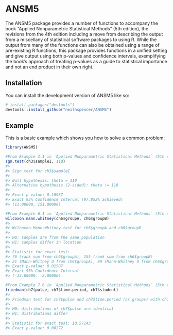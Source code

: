 
<!-- README.md is generated from README.Rmd. Please edit that file -->

# ANSM5

<!-- badges: start -->
<!-- badges: end -->

The ANSM5 package provides a number of functions to accompany the book
“Applied Nonparametric Statistical Methods” (5th edition), the revisions
from the 4th edition including a move from describing the output from a
miscellany of statistical software packages to using R. While the output
from many of the functions can also be obtained using a range of
pre-existing R functions, this package provides functions in a unified
setting and give output using both p-values and confidence intervals,
exemplifying the book’s approach of treating p-values as a guide to
statistical importance and not an end product in their own right.

## Installation

You can install the development version of ANSM5 like so:

``` r
# install.packages("devtools")
devtools::install_github("neilhspencer/ANSM5")
```

## Example

This is a basic example which shows you how to solve a common problem:

``` r
library(ANSM5)

#From Example 3.1 in `Applied Nonparametric Statistical Methods` (5th edition)
sgn.test(ch3$sampleI, 110)
#> 
#> Sign test for ch3$sampleI 
#> 
#> Null hypothesis: theta = 110 
#> Alternative hypothesis (2-sided): theta != 110 
#> 
#> Exact p-value: 0.10937
#> Exact 95% Confidence Interval (97.852% achieved) 
#> (11.00000, 151.00000)

#From Example 6.1 in `Applied Nonparametric Statistical Methods` (5th edition)
wilcoxon.mann.whitney(ch6$groupA, ch6$groupB)
#> 
#> Wilcoxon-Mann-Whitney test for ch6$groupA and ch6$groupB
#> 
#> H0: samples are from the same population
#> H1: samples differ in location
#> 
#> Statistic for exact test: 
#> 76 (rank sum from ch6$groupA), 155 (rank sum from ch6$groupB)
#> 21 (Mann-Whitney U from ch6$groupA), 89 (Mann-Whitney U from ch6$groupB) 
#> Exact p-value: 0.01587
#> Exact 95% Confidence Interval 
#> (-13.00000, -2.00000)

#From Example 7.6 in `Applied Nonparametric Statistical Methods` (5th edition)
friedman(ch7$pulse, ch7$time.period, ch7$student)
#> 
#> Friedman test for ch7$pulse and ch7$time.period (as groups) with ch7$student (as blocks)
#> 
#> H0: distributions of ch7$pulse are identical
#> H1: distributions differ
#> 
#> Statistic for exact test: 10.57143 
#> Exact p-value: 0.00272
```
